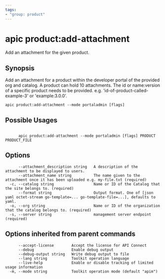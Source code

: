 ```yaml
---
tags:
- "group: product"
---
```

# apic product:add-attachment

Add an attachment for the given product.

## Synopsis

Add an attachment for a product within the developer portal of the provided org and catalog. A product can hold 10 attachments. The id or name:version of a specific product needs to be provided. e.g. 'id-of-product-called-example-3' or 'example:3.0.0'.

```
apic product:add-attachment --mode portaladmin [flags]
```

## Possible Usages

```

      apic product:add-attachment --mode portaladmin [flags] PRODUCT PRODUCT_FILE

```

## Options

```
      --attachment_description string   A description of the attachment to be displayed to users.
      --attachment_name string          The name given to the attachment once it has been uploaded e.g. my-file.txt (required)
  -c, --catalog string                  Name or ID of the Catalog that the site belongs to. (required)
      --format string                   Output format. One of [json yaml octet-stream go-template=... go-template-file=...], defaults to yaml.
  -o, --org string                      Name or ID of the organization that the catalog belongs to. (required)
  -s, --server string                   management server endpoint (required)
```

## Options inherited from parent commands

```
      --accept-license        Accept the license for API Connect
      --debug                 Enable debug output
      --debug-output string   Write debug output to file
      --lang string           Toolkit operation language
      --live-help             Enable or disable tracking of limited usage information
  -m, --mode string           Toolkit operation mode (default "apim")
```
